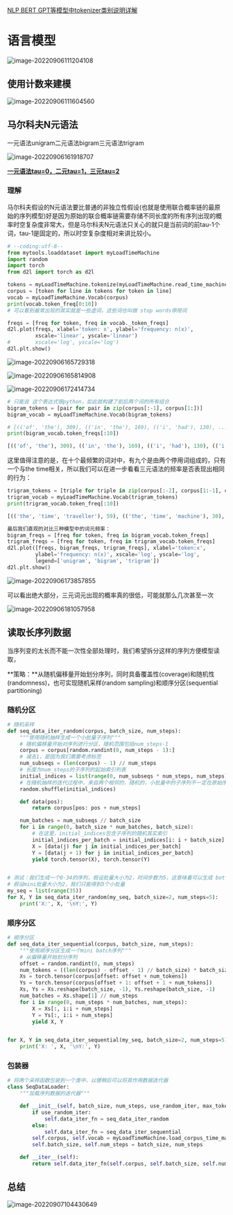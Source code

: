 [NLP BERT GPT等模型中tokenizer类别说明详解](https://cloud.tencent.com/developer/article/1865689)

# 语言模型

![image-20220906111204108](37_%E8%AF%AD%E8%A8%80%E6%A8%A1%E5%9E%8B%E5%92%8C%E6%95%B0%E6%8D%AE%E9%9B%86.assets/image-20220906111204108.png)

## 使用计数来建模

![image-20220906111604560](37_%E8%AF%AD%E8%A8%80%E6%A8%A1%E5%9E%8B%E5%92%8C%E6%95%B0%E6%8D%AE%E9%9B%86.assets/image-20220906111604560.png)

## 马尔科夫N元语法

一元语法unigram二元语法bigram三元语法trigram

![image-20220906161918707](37_%E8%AF%AD%E8%A8%80%E6%A8%A1%E5%9E%8B%E5%92%8C%E6%95%B0%E6%8D%AE%E9%9B%86.assets/image-20220906161918707.png)

<u>**一元语法tau=0，二元tau=1，三元tau=2**</u>

### 理解

马尔科夫假设的N元语法要比普通的非独立性假设(也就是使用联合概率链的最原始的序列模型)好是因为原始的联合概率链需要存储不同长度的所有序列出现的概率时空复杂度非常大，但是马尔科夫N元语法只关心的就只是当前词的前tau-1个词，tau-1是固定的，所以时空复杂度相对来讲比较小。

```python
# --coding:utf-8--
from mytools.loaddataset import myLoadTimeMachine
import random
import torch
from d2l import torch as d2l

tokens = myLoadTimeMachine.tokenize(myLoadTimeMachine.read_time_machine())
corpus = [token for line in tokens for token in line]
vocab = myLoadTimeMachine.Vocab(corpus)
print(vocab.token_freq[0:10])
# 可以看到最常出现的其实就是一些虚词，这些词也叫做 stop words停用词

freqs = [freq for token, freq in vocab._token_freqs]
d2l.plot(freqs, xlabel='token: x', ylabel='frequency: n(x)',
         xscale='linear', yscale='linear')
#        xscale='log', yscale='log')
d2l.plt.show()
```

![image-20220906165729318](37_%E8%AF%AD%E8%A8%80%E6%A8%A1%E5%9E%8B%E5%92%8C%E6%95%B0%E6%8D%AE%E9%9B%86.assets/image-20220906165729318.png)

![image-20220906165814908](37_%E8%AF%AD%E8%A8%80%E6%A8%A1%E5%9E%8B%E5%92%8C%E6%95%B0%E6%8D%AE%E9%9B%86.assets/image-20220906165814908.png)

![image-20220906172414734](37_%E8%AF%AD%E8%A8%80%E6%A8%A1%E5%9E%8B%E5%92%8C%E6%95%B0%E6%8D%AE%E9%9B%86.assets/image-20220906172414734.png)

```python
# 只能说 这个表达式很python，如此就构建了前后两个词的所有组合
bigram_tokens = [pair for pair in zip(corpus[:-1], corpus[1:])]
bigram_vocab = myLoadTimeMachine.Vocab(bigram_tokens)

# [(('of', 'the'), 309), (('in', 'the'), 169), (('i', 'had'), 130), ...
print(bigram_vocab.token_freqs[:10])

[(('of', 'the'), 309), (('in', 'the'), 169), (('i', 'had'), 130), (('i', 'was'), 112), (('and', 'the'), 109), (('the', 'time'), 102), (('it', 'was'), 99), (('to', 'the'), 85), (('as', 'i'), 78), (('of', 'a'), 73)]
```

这里值得注意的是，在十个最频繁的词对中，有九个是由两个停用词组成的，只有一个与the time相关，所以我们可以在进一步看看三元语法的频率是否表现出相同的行为：

```python
trigram_tokens = [triple for triple in zip(corpus[:-2], corpus[1:-1], corpus[2:])]
trigram_vocab = myLoadTimeMachine.Vocab(trigram_tokens)
print(trigram_vocab.token_freq[:10])

[(('the', 'time', 'traveller'), 59), (('the', 'time', 'machine'), 30), (('the', 'medical', 'man'), 24), (('it', 'seemed', 'to'), 16), (('it', 'was', 'a'), 15), (('here', 'and', 'there'), 15), (('seemed', 'to', 'me'), 14), (('i', 'did', 'not'), 14), (('i', 'saw', 'the'), 13), (('i', 'began', 'to'), 13)]
```

```python
最后我们直观的对比三种模型中的词元频率：
bigram_freqs = [freq for token, freq in bigram_vocab.token_freqs]
trigram_freqs = [freq for token, freq in trigram_vocab.token_freqs]
d2l.plot([freqs, bigram_freqs, trigram_freqs], xlabel='token:x',
         ylabel='frequency: n(x)', xscale='log', yscale='log',
         legend=['unigram', 'bigram', 'trigram'])
d2l.plt.show()
```

![image-20220906173857855](37_%E8%AF%AD%E8%A8%80%E6%A8%A1%E5%9E%8B%E5%92%8C%E6%95%B0%E6%8D%AE%E9%9B%86.assets/image-20220906173857855.png)

可以看出绝大部分，三元词元出现的概率真的很低，可能就那么几次甚至一次

![image-20220906181057958](37_%E8%AF%AD%E8%A8%80%E6%A8%A1%E5%9E%8B%E5%92%8C%E6%95%B0%E6%8D%AE%E9%9B%86.assets/image-20220906181057958.png)

## 读取长序列数据

当序列变的太长而不能一次性全部处理时，我们希望拆分这样的序列方便模型读取，

**策略：**从随机偏移量开始划分序列，同时具备覆盖性(coverage)和随机性(randomness)，也可实现随机采样(random sampling)和顺序分区(sequential partitioning)

### 随机分区

```python
# 随机采样
def seq_data_iter_random(corpus, batch_size, num_steps):
    """使用随机抽样生成一个小批量子序列"""
    # 随机偏移量开始对序列进行分区，随机范围包括num_steps-1
    corpus = corpus[random.randint(0, num_steps - 1):]
    # 减去1，是因为我们需要考虑标签
    num_subseqs = (len(corpus) - 1) // num_steps
    # 长度为num_steps的子序列的起始索引列表
    initial_indices = list(range(0, num_subseqs * num_steps, num_steps))
    # 在随机抽样的迭代过程中，来自两个相邻的，随机的，小批量中的子序列不一定在原始序列上相邻
    random.shuffle(initial_indices)

    def data(pos):
        return corpus[pos: pos + num_steps]

    num_batches = num_subseqs // batch_size
    for i in range(0, batch_size * num_batches, batch_size):
        # 在这里，initial_indices包含子序列的随机其实索引
        initial_indices_per_batch = initial_indices[i: i + batch_size]
        X = [data(j) for j in initial_indices_per_batch]
        Y = [data(j + 1) for j in initial_indices_per_batch]
        yield torch.tensor(X), torch.tensor(Y)


# 测试：我们生成一个0-34的序列，假设批量大小为2，时间步数为5，这意味着可以生成 bottom((35-1)/5)=6个‘特征-标签’子序列对
# 假设mini批量大小为2，我们只能得到3个小批量
my_seq = list(range(35))
for X, Y in seq_data_iter_random(my_seq, batch_size=2, num_steps=5):
    print('X:', X, '\nY:', Y)
```

### 顺序分区

```python
# 顺序分区
def seq_data_iter_sequential(corpus, batch_size, num_steps):
    """使用顺序分区生成一个mini batch序列"""
    # 从偏移量开始划分序列
    offset = random.randint(0, num_steps)
    num_tokens = ((len(corpus) - offset - 1) // batch_size) * batch_size
    Xs = torch.tensor(corpus[offset: offset + num_tokens])
    Ys = torch.tensor(corpus[offset + 1: offset + 1 + num_tokens])
    Xs, Ys = Xs.reshape(batch_size, -1), Ys.reshape(batch_size, -1)
    num_batches = Xs.shape[1] // num_steps
    for i in range(0, num_steps * num_batches, num_steps):
        X = Xs[:, i:i + num_steps]
        Y = Ys[:, i:i + num_steps]
        yield X, Y


for X, Y in seq_data_iter_sequential(my_seq, batch_size=2, num_steps=5):
    print('X: ', X, '\nY:', Y)
```

### 包装器

```python
# 将两个采样函数包装到一个类中，以便稍后可以将其作用数据迭代器
class SeqDataLoader:
    """加载序列数据的迭代器"""

    def __init__(self, batch_size, num_steps, use_random_iter, max_tokens):
        if use_random_iter:
            self.data_iter_fn = seq_data_iter_random
        else:
            self.data_iter_fn = seq_data_iter_sequential
        self.corpus, self.vocab = myLoadTimeMachine.load_corpus_time_machine(max_tokens)
        self.batch_size, self.num_steps = batch_size, num_steps

    def __iter__(self):
        return self.data_iter_fn(self.corpus, self.batch_size, self.num_steps)
```

## 总结

![image-20220907104430649](37_%E8%AF%AD%E8%A8%80%E6%A8%A1%E5%9E%8B%E5%92%8C%E6%95%B0%E6%8D%AE%E9%9B%86.assets/image-20220907104430649.png)